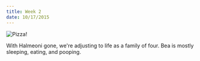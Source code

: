 ```yaml
---
title: Week 2
date: 10/17/2015
---
```


![Pizza!](https://lh3.googleusercontent.com/Ze8xE3fvt5cRYsxoivvWtk_op_Ry8OzInPOa_EENmFx1Tth3zN6woEp3wkmVMpbi_6AdsiwitG_kv0o5HFkxp0qY_xdyuiavcJ9eDLWvMjKtbytymTTjL9-kzG30z9yTnNt5t0vYEz7uCY-PfaugM9UpB-egFiWNGl2vM7kQS5Y8ft4w_8uCOUHQGDqjN9YyI11WSzHX-QmK4Q1N__KCBTWDc9XnjmE4frBl4NGZH-dwgFAIwTYlp0eeHCBrhCYFeb7MplAmwV-ZIuXRdLavyl858CZNU8sIl9OcyfuSDya4k68l_BqIJUyrRPnIln46u5T3OAoDKKn6FHZBUQ4fQ362Qdkh4pQEa7UJol6rjUeIyhJbdaLfOZWZvXRugfOeayrY1jmQ5NdRheZ_mtK7CZ9W6_eiOVL6wqdYAAvpMN2Bv72g6OojpmltH391lMDA2rb9oExYDx9sV-hZsNV-v5kGNsNEOkgh39C7YehOvTWOlEFxDNoNLtHvGeM4xEQYzDulCWzuNYDdBEF0lFn9tVkSAeXmRA2x7fwQUf8O6uDW=w624-h618-no)

With Halmeoni gone, we're adjusting to life as a family of four. Bea is mostly sleeping, eating, and pooping.
